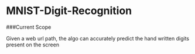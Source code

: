 # MNIST-Digit-Recognition

###Current Scope

Given a web url path, the algo can accurately predict the hand written digits present on the screen

